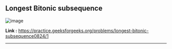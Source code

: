 ## Longest Bitonic subsequence

![image](https://user-images.githubusercontent.com/23376002/203833565-8b735421-74a7-4b9a-93b9-c871d8f0a48c.png)


**Link :** https://practice.geeksforgeeks.org/problems/longest-bitonic-subsequence0824/1

-------------------------------------------------------------------------------------------------------------------------------------------------------



